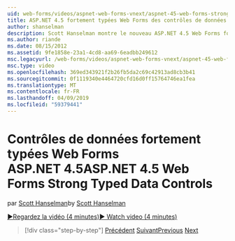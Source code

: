 ```yaml
---
uid: web-forms/videos/aspnet-web-forms-vnext/aspnet-45-web-forms-strong-typed-data-controls
title: ASP.NET 4.5 fortement typées Web Forms des contrôles de données | Microsoft Docs
author: shanselman
description: Scott Hanselman montre le nouveau ASP.NET 4.5 Web Forms fort contrôles de données typés.
ms.author: riande
ms.date: 08/15/2012
ms.assetid: 9fe1858e-23a1-4cd8-aa69-6eadbb249612
msc.legacyurl: /web-forms/videos/aspnet-web-forms-vnext/aspnet-45-web-forms-strong-typed-data-controls
msc.type: video
ms.openlocfilehash: 369ed343921f2b26fb5da2c69c42913ad8cb3b41
ms.sourcegitcommit: 0f1119340e4464720cfd16d0ff15764746ea1fea
ms.translationtype: MT
ms.contentlocale: fr-FR
ms.lasthandoff: 04/09/2019
ms.locfileid: "59379441"
---
```

# <a name="aspnet-45-web-forms-strong-typed-data-controls"></a><span data-ttu-id="8774d-103">Contrôles de données fortement typées Web Forms ASP.NET 4.5</span><span class="sxs-lookup"><span data-stu-id="8774d-103">ASP.NET 4.5 Web Forms Strong Typed Data Controls</span></span>

<span data-ttu-id="8774d-104">par [Scott Hanselman](https://github.com/shanselman)</span><span class="sxs-lookup"><span data-stu-id="8774d-104">by [Scott Hanselman](https://github.com/shanselman)</span></span>

[<span data-ttu-id="8774d-105">&#9654;Regardez la vidéo (4 minutes)</span><span class="sxs-lookup"><span data-stu-id="8774d-105">&#9654; Watch video (4 minutes)</span></span>](https://channel9.msdn.com/Blogs/ASP-NET-Site-Videos/aspnet-45-web-forms-strong-typed-data-controls)

> [!div class="step-by-step"]
> <span data-ttu-id="8774d-106">[Précédent](aspnet-45-web-forms-model-binding.md)
> [Suivant](aspnet-vnext-videos-bundling-and-minification.md)</span><span class="sxs-lookup"><span data-stu-id="8774d-106">[Previous](aspnet-45-web-forms-model-binding.md)
[Next](aspnet-vnext-videos-bundling-and-minification.md)</span></span>
